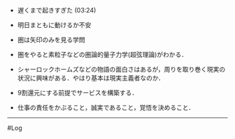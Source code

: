 
- 遅くまで起きすぎた (03:24)
- 明日まともに動けるか不安

- 圏は矢印のみを見る学問
- 圏をやると素粒子などの圏論的量子力学(超弦理論)がわかる．

- シャーロックホームズなどの物語の面白さはあるが，周りを取り巻く現実の状況に興味がある．やはり基本は現実主義者なのか．

- 9割還元にする前提でサービスを構築する．
- 仕事の責任をかぶること，誠実であること，覚悟を決めること．
---
#Log 